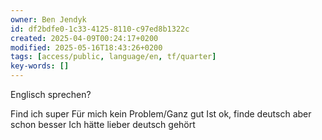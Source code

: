 ```yaml
---
owner: Ben Jendyk
id: df2bdfe0-1c33-4125-8110-c97ed8b1322c
created: 2025-04-09T00:24:17+0200
modified: 2025-05-16T18:43:26+0200
tags: [access/public, language/en, tf/quarter]
key-words: []
---
```


Englisch sprechen?

Find ich super
Für mich kein Problem/Ganz gut
Ist ok, finde deutsch aber schon besser
Ich hätte lieber deutsch gehört